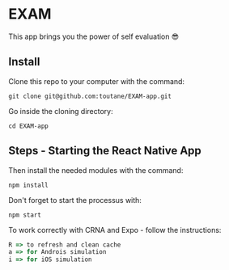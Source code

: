 # EXAM

This app brings you the power of self evaluation 😎

## Install

Clone this repo to your computer with the command:

```shell
git clone git@github.com:toutane/EXAM-app.git
```

Go inside the cloning directory:

```shell
cd EXAM-app
```

## Steps - Starting the React Native App

Then install the needed modules with the command:

```shell
npm install
```

Don't forget to start the processus with:

```shell
npm start
```

To work correctly with CRNA and Expo - follow the instructions:

```js
R => to refresh and clean cache
a => for Androis simulation
i => for iOS simulation
```
